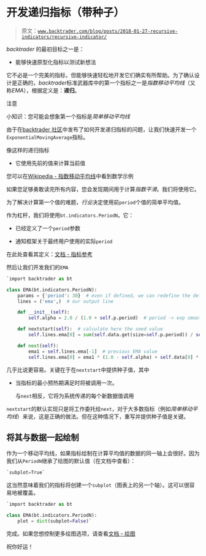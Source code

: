 # 开发递归指标（带种子）

> 原文：[`www.backtrader.com/blog/posts/2018-01-27-recursive-indicators/recursive-indicator/`](https://www.backtrader.com/blog/posts/2018-01-27-recursive-indicators/recursive-indicator/)

*backtrader* 的最初目标之一是：

+   能够快速原型化指标以测试新想法

它不必是一个完美的指标，但能够快速轻松地开发它们确实有所帮助。为了确认设计是正确的，*backtrader*标准武器库中的第一个指标之一是*指数移动平均线*（又称*EMA*），根据定义是：**递归**。

注意

小知识：您可能会想象第一个指标是*简单移动平均线*

由于在[backtrader 社区](https://community.backtrader.com/topic/833/indicator-values-before-period-kicks-in)中发布了如何开发递归指标的问题，让我们快速开发一个`ExponentialMovingAverage`指标。

像这样的递归指标

+   它使用先前的值来计算当前值

您可以在[Wikipedia - 指数移动平均线](https://en.wikipedia.org/wiki/Moving_average#Exponential_moving_average)中看到数学示例

如果您足够勇敢读完所有内容，您会发现期间用于计算*指数平滑*。我们将使用它。

为了解决计算第一个值的难题，*行业*决定使用前`period`个值的简单平均值。

作为杠杆，我们将使用`bt.indicators.PeriodN`，它：

+   已经定义了一个`period`参数

+   通知框架关于最终用户使用的实际`period`

在此处查看其定义：[文档 - 指标参考](https://www.backtrader.com/docu/indautoref.html)

然后让我们开发我们的`EMA`

```py
`import backtrader as bt

class EMA(bt.indicators.PeriodN):
    params = {'period': 30}  # even if defined, we can redefine the default value
    lines = ('ema',)  # our output line

    def __init__(self):
        self.alpha = 2.0 / (1.0 + self.p.period)  # period -> exp smoothing factor

    def nextstart(self):  # calculate here the seed value
        self.lines.ema[0] = sum(self.data.get(size=self.p.period)) / self.p.period

    def next(self):
        ema1 = self.lines.ema[-1]  # previous EMA value
        self.lines.ema[0] = ema1 * (1.0 - self.alpha) + self.data[0] * self.alpha` 
```

几乎比说更容易。关键在于在`nextstart`中提供种子值，其中

+   当指标的最小预热期满足时将被调用一次。

    与`next`相反，它将为系统传递的每个新数据值调用

`nextstart`的默认实现只是将工作委托给`next`，对于大多数指标（例如*简单移动平均线*）来说，这是正确的做法。但在这种情况下，重写并提供种子值是关键。

## 将其与数据一起绘制

作为一个移动平均线，如果指标绘制在计算平均值的数据的同一轴上会很好。因为我们从`PeriodN`继承了绘图的默认值（在文档中查看）：

```py
`subplot=True` 
```

这当然意味着我们的指标将创建一个`subplot`（图表上的另一个轴）。这可以很容易地被覆盖。

```py
`import backtrader as bt

class EMA(bt.indicators.PeriodN):
    plot = dict(subplot=False)` 
```

完成。如果您想控制更多绘图选项，请查看[文档 - 绘图](https://www.backtrader.com/docu/plotting/plotting.html)

祝你好运！
